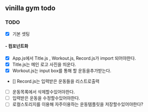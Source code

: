 ## vinilla gym todo

### TODO

- [x] 기본 셋팅

#### - 컴포넌트화
- [x] App.js에서 Title.js , Workout.js, Record.js가 import 되어야한다.
- [x] Title.js는 메인 로고 사진을 띄운다.
- [x] Workout.js는 input box를 통해 할 운동을추가받는다.
- [] Record.js는 입력받은 운동들을 리스트로출력
- [ ] 운동목록에서 삭제할수있어야한다.
- [ ] 입력받은 운동을 수정할수있어야한다.
- [ ] 로컬스토리지를 이용해 자주이용하는 운동템플릿을 저장할수있어야한다?